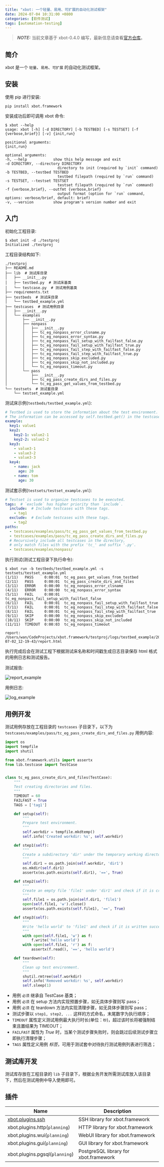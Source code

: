 ```yaml
---
title: "xbot: 一个轻量、易用、可扩展的自动化测试框架"
date: 2024-07-04 10:31:00 +0800
categories: [软件测试]
tags: [automation-testing]
---
```


> **_NOTE:_**  当前文章基于 xbot-0.4.0 编写，最新信息请查看[官方仓库](https://github.com/zhaowcheng/xbot.framework)。

## 简介

xbot 是一个 `轻量`、`易用`、`可扩展` 的自动化测试框架。

## 安装

使用 pip 进行安装:

```console
pip install xbot.framework
```

安装成功后即可调用 xbot 命令:

```console
$ xbot --help
usage: xbot [-h] [-d DIRECTORY] [-b TESTBED] [-s TESTSET] [-f {verbose,brief}] [-v] {init,run}

positional arguments:
{init,run}

optional arguments:
-h, --help            show this help message and exit
-d DIRECTORY, --directory DIRECTORY
                        directory to init (required by `init` command)
-b TESTBED, --testbed TESTBED
                        testbed filepath (required by `run` command)
-s TESTSET, --testset TESTSET
                        testset filepath (required by `run` command)
-f {verbose,brief}, --outfmt {verbose,brief}
                        output format (option for `run` command, options: verbose/brief, default: brief)
-v, --version         show program's version number and exit
```

## 入门

初始化工程目录:

```console
$ xbot init -d ./testproj
Initialized ./testproj
```

工程目录结构如下:

```
./testproj
├── README.md
├── lib  # 测试库目录
│   ├── __init__.py
│   ├── testbed.py  # 测试床基类
│   └── testcase.py  # 测试用例基类
├── requirements.txt
├── testbeds  # 测试床目录
│   └── testbed_example.yml 
├── testcases  # 测试用例目录
│   ├── __init__.py
│   └── examples
│       ├── __init__.py
│       ├── nonpass
│       │   ├── __init__.py
│       │   ├── tc_eg_nonpass_error_clsname.py
│       │   ├── tc_eg_nonpass_error_syntax.py
│       │   ├── tc_eg_nonpass_fail_setup_with_failfast_false.py
│       │   ├── tc_eg_nonpass_fail_setup_with_failfast_true.py
│       │   ├── tc_eg_nonpass_fail_step_with_failfast_false.py
│       │   ├── tc_eg_nonpass_fail_step_with_failfast_true.py
│       │   ├── tc_eg_nonpass_skip_excluded.py
│       │   ├── tc_eg_nonpass_skip_not_included.py
│       │   └── tc_eg_nonpass_timeout.py
│       └── pass
│           ├── __init__.py
│           ├── tc_eg_pass_create_dirs_and_files.py
│           └── tc_eg_pass_get_values_from_testbed.py
└── testsets  # 测试套目录
    └── testset_example.yml
```

测试床示例(`testbeds/testbed_example.yml`):

```yaml
# Testbed is used to store the information about the test environment.
# The information can be accessed by self.testbed.get() in the testcases.
example:
  key1: value1
  key2: 
    key2-1: value2-1
    key2-2: value2-2
  key3:
    - value3-1
    - value3-2
    - value3-3
  key4:
    - name: jack
      age: 20
    - name: tom
      age: 30
```

测试套示例(`testsets/testset_example.yml`):

```yaml
# Testset is used to organize testcases to be executed.
tags:  # `exclude` has higher priority than `include`.
  include:  # Include testcases with these tags.
    - tag1
  exclude:  # Exclude testcases with these tags.
    - tag2
paths:
  - testcases/examples/pass/tc_eg_pass_get_values_from_testbed.py
  - testcases/examples/pass/tc_eg_pass_create_dirs_and_files.py
  # Recursively include all testcases in the directory, 
  # only match files with the prefix 'tc_' and suffix '.py'.
  - testcases/examples/nonpass/
```

执行测试(测试工程目录下执行命令):

```console
$ xbot run -b testbeds/testbed_example.yml -s testsets/testset_example.yml 
(1/11)   PASS     0:00:01  tc_eg_pass_get_values_from_testbed
(2/11)   PASS     0:00:01  tc_eg_pass_create_dirs_and_files
(3/11)   ERROR    0:00:00  tc_eg_nonpass_error_clsname
(4/11)   ERROR    0:00:00  tc_eg_nonpass_error_syntax
(5/11)   FAIL     0:00:01  tc_eg_nonpass_fail_setup_with_failfast_false
(6/11)   FAIL     0:00:01  tc_eg_nonpass_fail_setup_with_failfast_true
(7/11)   FAIL     0:00:01  tc_eg_nonpass_fail_step_with_failfast_false
(8/11)   FAIL     0:00:01  tc_eg_nonpass_fail_step_with_failfast_true
(9/11)   SKIP     0:00:00  tc_eg_nonpass_skip_excluded
(10/11)  SKIP     0:00:00  tc_eg_nonpass_skip_not_included
(11/11)  TIMEOUT  0:00:03  tc_eg_nonpass_timeout

report: /Users/wan/CodeProjects/xbot.framework/testproj/logs/testbed_example/2024-07-02_12-19-43/report.html 
```

执行完成后会在测试工程下根据测试床名称和时间戳生成日志目录保存 html 格式的用例日志和测试报告。

测试报告:

![report_example](/assets/img/xbot/report_example.png)

用例日志:

![log_example](/assets/img/xbot/log_example.png)

## 用例开发

测试用例存放在工程目录的 `testcases` 子目录下，以下为 `testcases/examples/pass/tc_eg_pass_create_dirs_and_files.py` 用例内容:

```python
import os
import tempfile
import shutil

from xbot.framework.utils import assertx
from lib.testcase import TestCase


class tc_eg_pass_create_dirs_and_files(TestCase):
    """
    Test creating directories and files.
    """
    TIMEOUT = 60
    FAILFAST = True
    TAGS = ['tag1']

    def setup(self):
        """
        Prepare test environment.
        """
        self.workdir = tempfile.mkdtemp()
        self.info('Created workdir: %s', self.workdir)

    def step1(self):
        """
        Create a subdirectory 'dir' under the temporary working directory and check if it is created successfully.
        """
        self.dir1 = os.path.join(self.workdir, 'dir1')
        os.mkdir(self.dir1)
        assertx(os.path.exists(self.dir1), '==', True)

    def step2(self):
        """
        Create an empty file 'file1' under 'dir1' and check if it is created successfully.
        """
        self.file1 = os.path.join(self.dir1, 'file1')
        open(self.file1, 'w').close()
        assertx(os.path.exists(self.file1), '==', True)

    def step3(self):
        """
        Write 'hello world' to 'file1' and check if it is written successfully.
        """
        with open(self.file1, 'w') as f:
            f.write('hello world')
        with open(self.file1, 'r') as f:
            assertx(f.read(), '==', 'hello world')

    def teardown(self):
        """
        Clean up test environment.
        """
        shutil.rmtree(self.workdir)
        self.info('Removed workdir: %s', self.workdir)
        self.sleep(1)
```

- 用例 `必须` 继承自 TestCase 基类；
- 用例 `必须` 在 setup 方法内实现预置步骤，如无具体步骤则写 pass；
- 用例 `必须` 在 teardown 方法内实现清理步骤，如无具体步骤则写 pass；
- 测试步骤以 `step1, step2, ...` 这样的方式命名，末尾数字为执行顺序；
- `TIMEOUT` 属性定义测试用例最大执行时长(单位：`秒`)，超过该时长将被强制结束且置结果为 TIMEOUT；
- `FAILFAST` 属性为 *True* 时，当某个测试步骤失败时，则会跳过后续测试步骤立即执行清理步骤；
- `TAGS` 属性定义用例 *标签*，可用于测试套中对待执行测试用例列表进行筛选；


## 测试库开发

测试库存放在工程目录的 `lib` 子目录下，根据业务开发所需测试库放入该目录下，然后在测试用例中导入使用即可。

## 插件

| Name                                                               | Description                           |
|--------------------------------------------------------------------|---------------------------------------|
| [xbot.plugins.ssh](https://github.com/zhaowcheng/xbot.plugins.ssh) | SSH library for xbot.framework        |
| xbot.plugins.http(`planning`)                                      | HTTP library for xbot.framework       |
| xbot.plugins.wui(`planning`)                                       | WebUI library for xbot.framework      |
| xbot.plugins.gui(`planning`)                                       | GUI library for xbot.framework        |
| xbot.plugins.pgsql(`planning`)                                     | PostgreSQL library for xbot.framework |
